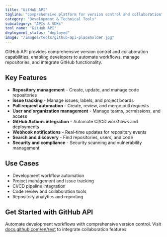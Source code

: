 ```yaml
---
title: "GitHub API"
tagline: "Comprehensive platform for version control and collaboration"
category: "Development & Technical Tools"
subcategory: "APIs & SDKs"
tool_name: "GitHub API"
deployment_status: "deployed"
image: "/images/tools/github-api-placeholder.jpg"
---
```

GitHub API provides comprehensive version control and collaboration capabilities, enabling developers to automate workflows, manage repositories, and integrate GitHub functionality.

## Key Features

- **Repository management** - Create, update, and manage code repositories
- **Issue tracking** - Manage issues, labels, and project boards
- **Pull request automation** - Create, review, and merge pull requests
- **User and organization management** - Manage teams, permissions, and access
- **GitHub Actions integration** - Automate CI/CD workflows and deployments
- **Webhook notifications** - Real-time updates for repository events
- **Search and discovery** - Find repositories, users, and code
- **Security and compliance** - Security scanning and vulnerability management

## Use Cases

- Development workflow automation
- Project management and issue tracking
- CI/CD pipeline integration
- Code review and collaboration tools
- Repository analytics and reporting

## Get Started with GitHub API

Automate development workflows with comprehensive version control. Visit [docs.github.com/en/rest](https://docs.github.com/en/rest) to integrate collaboration features.